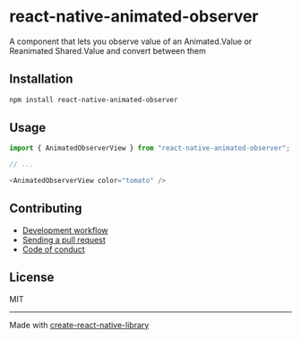 # react-native-animated-observer

A component that lets you observe value of an Animated.Value or Reanimated Shared.Value and convert between them

## Installation


```sh
npm install react-native-animated-observer
```


## Usage


```js
import { AnimatedObserverView } from "react-native-animated-observer";

// ...

<AnimatedObserverView color="tomato" />
```


## Contributing

- [Development workflow](CONTRIBUTING.md#development-workflow)
- [Sending a pull request](CONTRIBUTING.md#sending-a-pull-request)
- [Code of conduct](CODE_OF_CONDUCT.md)

## License

MIT

---

Made with [create-react-native-library](https://github.com/callstack/react-native-builder-bob)
